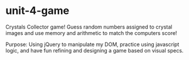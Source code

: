# unit-4-game

Crystals Collector game! Guess random numbers assigned to crystal images and use memory and arithmetic to match the computers score!

Purpose: Using jQuery to manipulate my DOM, practice using javascript logic, and have fun refining and designing a game based on visual specs.
